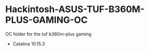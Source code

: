 # Hackintosh-ASUS-TUF-B360M-PLUS-GAMING-OC
 OC folder for the tuf b360m-plus gaming

 * Catalina 10.15.3
